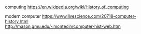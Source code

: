 computing
https://en.wikipedia.org/wiki/History_of_computing

modern computer
https://www.livescience.com/20718-computer-history.html \
http://mason.gmu.edu/~montecin/computer-hist-web.htm

